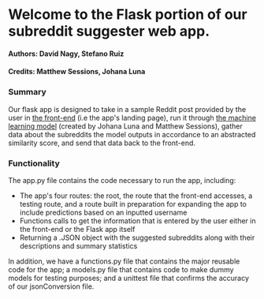 # Welcome to the Flask portion of our subreddit suggester web app. 
#### Authors: David Nagy, Stefano Ruiz
#### Credits: Matthew Sessions, Johana Luna

### Summary
Our flask app is designed to take in a sample Reddit post provided by the user in [the front-end](https://github.com/BuildWeek-PostHere-Subreddit/FE) (i.e the app's landing page), run it through [the
machine learning model](https://github.com/BuildWeek-PostHere-Subreddit/MachineLearning) (created by Johana Luna and Matthew Sessions), gather data about the subreddits the model outputs in accordance to an abstracted similarity score, and send that data back to the front-end.

### Functionality
The app.py file contains the code necessary to run the app, including:
* The app's four routes: the root, the route that the front-end accesses, a testing route,
and a route built in preparation for expanding the app to include predictions based on an inputted username
* Functions calls to get the information that is entered by the user either in the front-end or the Flask app itself
* Returning a .JSON object with the suggested subreddits along with their descriptions and summary statistics

In addition, we have a functions.py file that contains the major reusable code for the app; a models.py file
that contains code to make dummy models for testing purposes; and a unittest file that confirms the accuracy
of our jsonConversion file. 
